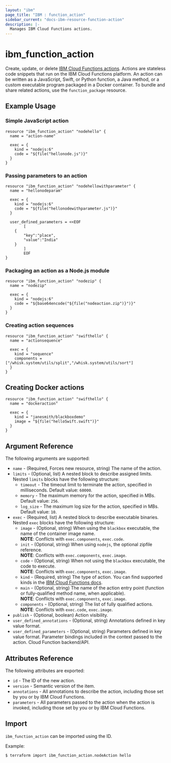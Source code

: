 ```yaml
---
layout: "ibm"
page_title: "IBM : function_action"
sidebar_current: "docs-ibm-resource-function-action"
description: |-
  Manages IBM Cloud Functions actions.
---
```


# ibm\_function_action

Create, update, or delete [IBM Cloud Functions actions](https://cloud.ibm.com/docs/openwhisk/openwhisk_actions.html#openwhisk_actions). Actions are stateless code snippets that run on the IBM Cloud Functions platform. An action can be written as a JavaScript, Swift, or Python function, a Java method, or a custom executable program packaged in a Docker container. To bundle and share related actions, use the `function_package` resource.


## Example Usage

###  Simple JavaScript action

```hcl
resource "ibm_function_action" "nodehello" {
  name = "action-name"

  exec = {
    kind = "nodejs:6"
    code = "${file("hellonode.js")}"
  }
}

```
### Passing parameters to an action

```hcl
resource "ibm_function_action" "nodehellowithparameter" {
  name = "hellonodeparam"

  exec = {
    kind = "nodejs:6"
    code = "${file("hellonodewithparameter.js")}"
  }

  user_defined_parameters = <<EOF
        [
    {
        "key":"place",
        "value":"India"
    }
        ]
        EOF
}

```

### Packaging an action as a Node.js module

``` hcl
resource "ibm_function_action" "nodezip" {
  name = "nodezip"

  exec = {
    kind = "nodejs:6"
    code = "${base64encode("${file("nodeaction.zip")}")}"
  }
}

```

### Creating action sequences

``` hcl
resource "ibm_function_action" "swifthello" {
  name = "actionsequence"

  exec = {
    kind = "sequence"
    components = ["/whisk.system/utils/split","/whisk.system/utils/sort"]
  }
}

```

## Creating Docker actions

``` hcl
resource "ibm_function_action" "swifthello" {
  name = "dockeraction"

  exec = {
    kind = "janesmith/blackboxdemo"
    image = "${file("helloSwift.swift")}"
  }
}

```

## Argument Reference

The following arguments are supported:

* `name` - (Required, Forces new resource, string) The name of the action.
* `limits` - (Optional, list) A nested block to describe assigned limits. Nested `limits` blocks have the following structure:
    * `timeout` - The timeout limit to terminate the action, specified in milliseconds. Default value: `60000`.
    * `memory` - The maximum memory for the action, specified in MBs. Default value: `256`.
    * `log_size` - The maximum log size for the action, specified in MBs. Default value: `10`.
* `exec` - (Required, list) A nested block to describe executable binaries. Nested `exec` blocks have the following structure:
    * `image` - (Optional, string) When using the `blackbox` executable, the name of the container image name.  
     **NOTE**: Conflicts with `exec.components`, `exec.code`.
    * `init` - (Optional, string) When using `nodejs`, the optional zipfile reference.  
     **NOTE**: Conflicts with `exec.components`, `exec.image`.
    * `code` - (Optional, string) When not using the `blackbox` executable, the code to execute.  
    **NOTE**: Conflicts with `exec.components`, `exec.image`.
    * `kind` - (Required, string) The type of action. You can find supported kinds in the [IBM Cloud Functions docs](https://cloud.ibm.com/docs/openwhisk?topic=cloud-functions-runtimes).
    * `main` - (Optional, string) The name of the action entry point (function or fully-qualified method name, when applicable).  
    **NOTE**: Conflicts with `exec.components`, `exec.image`.
    * `components` - (Optional, string) The list of fully qualified actions.  
    **NOTE**: Conflicts with `exec.code`, `exec.image`.
* `publish` - (Optional, boolean) Action visibility.
* `user_defined_annotations` - (Optional, string) Annotations defined in key value format.
* `user_defined_parameters` - (Optional, string) Parameters defined in key value format. Parameter bindings included in the context passed to the action. Cloud Function backend/API.

## Attributes Reference

The following attributes are exported:

* `id` - The ID of the new action.
* `version` - Semantic version of the item.
* `annotations` - All annotations to describe the action, including those set by you or by IBM Cloud Functions.
* `parameters` - All parameters passed to the action when the action is invoked, including those set by you or by IBM Cloud Functions.


## Import

`ibm_function_action` can be imported using the ID.

Example:

```
$ terraform import ibm_function_action.nodeAction hello

```
